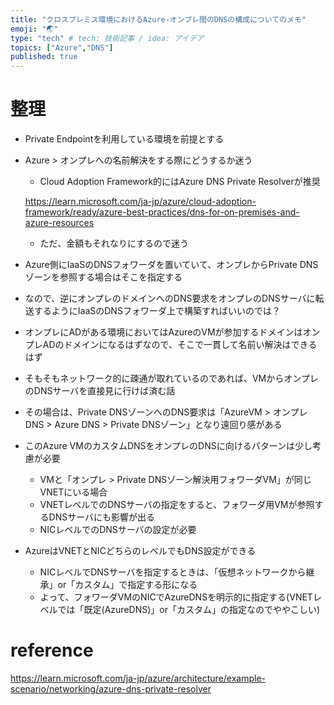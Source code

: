 ```yaml
---
title: "クロスプレミス環境におけるAzure-オンプレ間のDNSの構成についてのメモ"
emoji: "🌏"
type: "tech" # tech: 技術記事 / idea: アイデア
topics: ["Azure","DNS"]
published: true
---
```


# 整理
- Private Endpointを利用している環境を前提とする
- Azure > オンプレへの名前解決をする際にどうするか迷う
    - Cloud Adoption Framework的にはAzure DNS Private Resolverが推奨

    https://learn.microsoft.com/ja-jp/azure/cloud-adoption-framework/ready/azure-best-practices/dns-for-on-premises-and-azure-resources

    - ただ、金額もそれなりにするので迷う

- Azure側にIaaSのDNSフォワーダを置いていて、オンプレからPrivate DNSゾーンを参照する場合はそこを指定する
- なので、逆にオンプレのドメインへのDNS要求をオンプレのDNSサーバに転送するようにIaaSのDNSフォワーダ上で構築すればいいのでは？

- オンプレにADがある環境においてはAzureのVMが参加するドメインはオンプレADのドメインになるはずなので、そこで一貫して名前い解決はできるはず

- そもそもネットワーク的に疎通が取れているのであれば、VMからオンプレのDNSサーバを直接見に行けば済む話
- その場合は、Private DNSゾーンへのDNS要求は「AzureVM > オンプレDNS > Azure DNS > Private DNSゾーン」となり遠回り感がある

- このAzure VMのカスタムDNSをオンプレのDNSに向けるパターンは少し考慮が必要
    - VMと「オンプレ > Private DNSゾーン解決用フォワーダVM」が同じVNETにいる場合
    - VNETレベルでのDNSサーバの指定をすると、フォワーダ用VMが参照するDNSサーバにも影響が出る
    - NICレベルでのDNSサーバの設定が必要 

- AzureはVNETとNICどちらのレベルでもDNS設定ができる
    - NICレベルでDNSサーバを指定するときは、「仮想ネットワークから継承」or「カスタム」で指定する形になる
    - よって、フォワーダVMのNICでAzureDNSを明示的に指定する(VNETレベルでは「既定(AzureDNS)」or「カスタム」の指定なのでややこしい)
    

# reference

https://learn.microsoft.com/ja-jp/azure/architecture/example-scenario/networking/azure-dns-private-resolver
